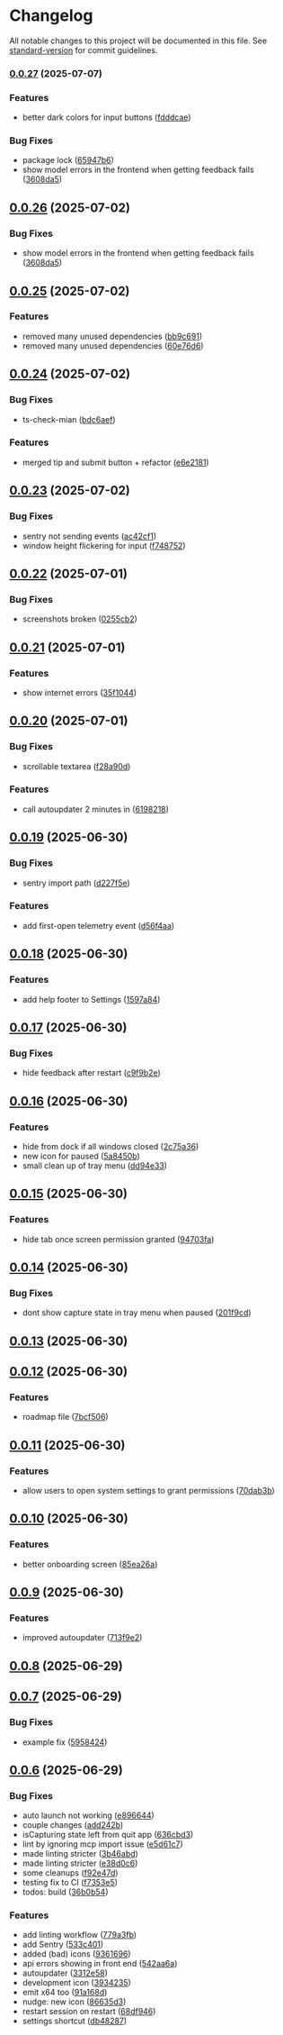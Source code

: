 # Changelog

All notable changes to this project will be documented in this file. See [standard-version](https://github.com/conventional-changelog/standard-version) for commit guidelines.

### [0.0.27](https://github.com/felipap/nudge/compare/v0.0.25...v0.0.27) (2025-07-07)


### Features

* better dark colors for input buttons ([fdddcae](https://github.com/felipap/nudge/commit/fdddcae46801c1c96e1cc74edc62da0fbe3b1188))


### Bug Fixes

* package lock ([65947b6](https://github.com/felipap/nudge/commit/65947b61ef473f7bf9c63ce21e85b1ce93a6c1c3))
* show model errors in the frontend when getting feedback fails ([3608da5](https://github.com/felipap/nudge/commit/3608da5ecb69370ea7f72d70ef189c259e2de431))

## [0.0.26](https://github.com/felipap/nudge/compare/v0.0.25...v0.0.26) (2025-07-02)


### Bug Fixes

* show model errors in the frontend when getting feedback fails ([3608da5](https://github.com/felipap/nudge/commit/3608da5ecb69370ea7f72d70ef189c259e2de431))



## [0.0.25](https://github.com/felipap/nudge/compare/v0.0.24...v0.0.25) (2025-07-02)


### Features

* removed many unused dependencies ([bb9c691](https://github.com/felipap/nudge/commit/bb9c6917abe82f4c2d735338499db31b5b9d9cf9))
* removed many unused dependencies ([60e76d6](https://github.com/felipap/nudge/commit/60e76d6ebae48c42cb9070cac83a8220e9d371a1))



## [0.0.24](https://github.com/felipap/nudge/compare/v0.0.23...v0.0.24) (2025-07-02)


### Bug Fixes

* ts-check-mian ([bdc6aef](https://github.com/felipap/nudge/commit/bdc6aef83058128673115e1e49e23c3ef9020a71))


### Features

* merged tip and submit button + refactor ([e6e2181](https://github.com/felipap/nudge/commit/e6e21818e14b9df4fd9948377fdb3f2a46b3ef10))



## [0.0.23](https://github.com/felipap/nudge/compare/v0.0.22...v0.0.23) (2025-07-02)


### Bug Fixes

* sentry not sending events ([ac42cf1](https://github.com/felipap/nudge/commit/ac42cf108cdd40b2aadab0b68c245a93f04c22e3))
* window height flickering for input ([f748752](https://github.com/felipap/nudge/commit/f748752e5e41dc0058e8b0b3cabc815509b615ae))



## [0.0.22](https://github.com/felipap/nudge/compare/v0.0.21...v0.0.22) (2025-07-01)


### Bug Fixes

* screenshots broken ([0255cb2](https://github.com/felipap/nudge/commit/0255cb2e53f6b8f94015210cba725b62a167ccf5))



## [0.0.21](https://github.com/felipap/nudge/compare/v0.0.20...v0.0.21) (2025-07-01)


### Features

* show internet errors ([35f1044](https://github.com/felipap/nudge/commit/35f10444c76af84e8a2f2a64feae80bd83f8ca0c))



## [0.0.20](https://github.com/felipap/nudge/compare/v0.0.19...v0.0.20) (2025-07-01)


### Bug Fixes

* scrollable textarea ([f28a90d](https://github.com/felipap/nudge/commit/f28a90d06b8d20d38a054ddb35c186c3a901bc61))


### Features

* call autoupdater 2 minutes in ([6198218](https://github.com/felipap/nudge/commit/61982183bc45c3a7e3eb06de4b2dd13aaf26e86e))



## [0.0.19](https://github.com/felipap/nudge/compare/v0.0.18...v0.0.19) (2025-06-30)


### Bug Fixes

* sentry import path ([d227f5e](https://github.com/felipap/nudge/commit/d227f5e8c30e7e9c4efbff8cbfb9d0f0179eeefa))


### Features

* add first-open telemetry event ([d56f4aa](https://github.com/felipap/nudge/commit/d56f4aa356318c205ea7201648578993a234192d))



## [0.0.18](https://github.com/felipap/nudge/compare/v0.0.17...v0.0.18) (2025-06-30)


### Features

* add help footer to Settings ([1597a84](https://github.com/felipap/nudge/commit/1597a8458f1a372d74dca883362c0e8f8beb5b14))



## [0.0.17](https://github.com/felipap/nudge/compare/v0.0.16...v0.0.17) (2025-06-30)


### Bug Fixes

* hide feedback after restart ([c9f9b2e](https://github.com/felipap/nudge/commit/c9f9b2e33d6ff0e985ca4e31a12a09148039c338))



## [0.0.16](https://github.com/felipap/nudge/compare/v0.0.15...v0.0.16) (2025-06-30)


### Features

* hide from dock if all windows closed ([2c75a36](https://github.com/felipap/nudge/commit/2c75a365f1575af89fa58381399bb3026a697991))
* new icon for paused ([5a8450b](https://github.com/felipap/nudge/commit/5a8450bd030f1d846c177be8e4dbcdfec89b7b07))
* small clean up of tray menu ([dd94e33](https://github.com/felipap/nudge/commit/dd94e33381b4565376fdaedfd462b69c6d9fc13f))



## [0.0.15](https://github.com/felipap/nudge/compare/v0.0.14...v0.0.15) (2025-06-30)


### Features

* hide tab once screen permission granted ([94703fa](https://github.com/felipap/nudge/commit/94703fadf3bbaec2e0d03217a8012e7c2892e8d9))



## [0.0.14](https://github.com/felipap/nudge/compare/v0.0.13...v0.0.14) (2025-06-30)


### Bug Fixes

* dont show capture state in tray menu when paused ([201f9cd](https://github.com/felipap/nudge/commit/201f9cdb223e3a516950ab28ae54a3bdf778b95f))



## [0.0.13](https://github.com/felipap/nudge/compare/v0.0.12...v0.0.13) (2025-06-30)



## [0.0.12](https://github.com/felipap/nudge/compare/v0.0.11...v0.0.12) (2025-06-30)


### Features

* roadmap file ([7bcf506](https://github.com/felipap/nudge/commit/7bcf506001f67ca560f660318848e73ae4d6066f))



## [0.0.11](https://github.com/felipap/nudge/compare/v0.0.10...v0.0.11) (2025-06-30)


### Features

* allow users to open system settings to grant permissions ([70dab3b](https://github.com/felipap/nudge/commit/70dab3b95d1aa88580fd1e4f8449d62344066a4a))



## [0.0.10](https://github.com/felipap/nudge/compare/v0.0.9...v0.0.10) (2025-06-30)


### Features

* better onboarding screen ([85ea26a](https://github.com/felipap/nudge/commit/85ea26a06e942289f507f0d91dd61596dd2914b9))



## [0.0.9](https://github.com/felipap/nudge/compare/v0.0.8...v0.0.9) (2025-06-30)


### Features

* improved autoupdater ([713f9e2](https://github.com/felipap/nudge/commit/713f9e29184393d0a3423c3b3cb8d081a3b332a9))



## [0.0.8](https://github.com/felipap/nudge/compare/v0.0.7...v0.0.8) (2025-06-29)



## [0.0.7](https://github.com/felipap/nudge/compare/v0.0.6...v0.0.7) (2025-06-29)


### Bug Fixes

* example fix ([5958424](https://github.com/felipap/nudge/commit/595842481a728bd8585a2f38019d3fc7c8440f4e))



## [0.0.6](https://github.com/felipap/nudge/compare/86635d34d1089eb3b632a1b29e2da9c8fe12b0a6...v0.0.6) (2025-06-29)


### Bug Fixes

* auto launch not working ([e896644](https://github.com/felipap/nudge/commit/e89664443156913f5df9d58e1188d5f8e96defbf))
* couple changes ([add242b](https://github.com/felipap/nudge/commit/add242b08f20710c1907527374a5c6676420e38d))
* isCapturing state left from quit app ([636cbd3](https://github.com/felipap/nudge/commit/636cbd305c8d9c3d2fd52d6d9617d2a6c842511c))
* lint by ignoring mcp import issue ([e5d61c7](https://github.com/felipap/nudge/commit/e5d61c7ab6ff403bc7e6e55520c672da8b6b63ba))
* made linting stricter ([3b46abd](https://github.com/felipap/nudge/commit/3b46abde98145cc57b49932ca59194932bb54a26))
* made linting stricter ([e38d0c6](https://github.com/felipap/nudge/commit/e38d0c653b7f2dff3081813607e189944293d2db))
* some cleanups ([f92e47d](https://github.com/felipap/nudge/commit/f92e47d9dc578e283735434ed468fc344a85d3fb))
* testing fix to CI ([f7353e5](https://github.com/felipap/nudge/commit/f7353e5154fbef77f4ae91e453f9328f1992b100))
* todos: build ([36b0b54](https://github.com/felipap/nudge/commit/36b0b547f19e6dff0b728f60f70a02fdf1c6911b))


### Features

* add linting workflow ([779a3fb](https://github.com/felipap/nudge/commit/779a3fb0e96f4adc4f1d87fb548cfcfd50448f1b))
* add Sentry ([533c401](https://github.com/felipap/nudge/commit/533c4019dbf422c713547b104190f5d92ac66057))
* added (bad) icons ([9361696](https://github.com/felipap/nudge/commit/936169622730123a744d63d132ba8680ffbfc40e))
* api errors showing in front end ([542aa6a](https://github.com/felipap/nudge/commit/542aa6a4a52a924477b3fdc1af8d1437e47f4d2c))
* autoupdater ([3312e58](https://github.com/felipap/nudge/commit/3312e58e8e798d5cd6b452895b0062f521f24e7e))
* development icon ([3934235](https://github.com/felipap/nudge/commit/3934235a951666416fa6bf6e3a0e3fdbe5bed856))
* emit x64 too ([91a168d](https://github.com/felipap/nudge/commit/91a168de62c354a904a017964e7956d707f5d7eb))
* nudge: new icon ([86635d3](https://github.com/felipap/nudge/commit/86635d34d1089eb3b632a1b29e2da9c8fe12b0a6))
* restart session on restart ([68df946](https://github.com/felipap/nudge/commit/68df9462cae4185a23e06342cf8b7753a9373b4a))
* settings shortcut ([db48287](https://github.com/felipap/nudge/commit/db48287cfdeece21494606c7dc741c3ffd5aed74))
